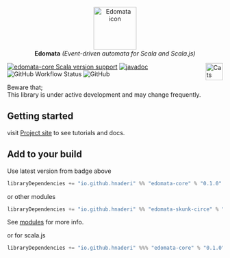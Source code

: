 <p align="center">
  <img src="https://hnaderi.github.io/edomata/icon.png" height="100px" alt="Edomata icon" />
  <br/>
  <strong>Edomata</strong>
  <i>(Event-driven automata for Scala and Scala.js)</i>
</p>

<a href="https://typelevel.org/cats/"><img src="https://typelevel.org/cats/img/cats-badge.svg" height="40px" align="right" alt="Cats friendly" /></a>

[![edomata-core Scala version support](https://index.scala-lang.org/hnaderi/edomata/edomata-core/latest.svg?style=flat-square)](https://index.scala-lang.org/hnaderi/edomata/edomata-core)
[![javadoc](https://javadoc.io/badge2/io.github.hnaderi/edomata-docs_3/scaladoc.svg?style=flat-square)](https://javadoc.io/doc/io.github.hnaderi/edomata-docs_3) 
<img alt="GitHub Workflow Status" src="https://img.shields.io/github/workflow/status/hnaderi/edomata/Continuous%20Integration?style=flat-square">
<img alt="GitHub" src="https://img.shields.io/github/license/hnaderi/edomata?style=flat-square">  

Beware that;  
This library is under active development and may change frequently.

## Getting started
visit [Project site](https://hnaderi.github.io/edomata/) to see tutorials and docs.

## Add to your build
Use latest version from badge above
```scala
libraryDependencies += "io.github.hnaderi" %% "edomata-core" % "0.1.0"

```  
or other modules  
```scala
libraryDependencies += "io.github.hnaderi" %% "edomata-skunk-circe" % "0.1.0"
```  
See [modules](https://hnaderi.github.io/edomata/other/modules.html) for more info.

or for scala.js
```scala
libraryDependencies += "io.github.hnaderi" %%% "edomata-core" % "0.1.0"
```
